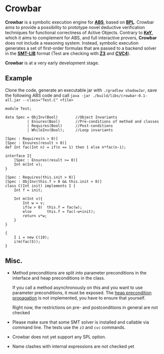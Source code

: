 # Crowbar 

**Crowbar** is a symbolic execution engine for [**ABS**](https://abs-models.org), based on [**BPL**](https://doi.org/10.1007/978-3-030-29026-9_22).
Crowbar aims to provide a possibility to prototype novel deductive verification techniques for 
functional correctness of Active Objects. Contrary to [**KeY**](https://www.key-project.org/), which it aims to complement for ABS, and full interactive provers, **Crowbar** does not include a reasoning system.
Instead, symbolic execution generates a set of first-order formulas that are passed to a backend solver in the [**SMT-LIB**](http://smtlib.cs.uiowa.edu) format
(Test are checking with [**Z3**](https://github.com/Z3Prover/z3) and [**CVC4**](https://cvc4.github.io/)).


**Crowbar** is at a very early development stage.

## Example

Clone the code, generate an executable jar with `./gradlew shadowJar`, save the following ABS code and call `java -jar ./build/libs/crowbar-0.1-all.jar --class="Test.C" <file>`
```
module Test;

data Spec = ObjInv(Bool)        //Object Invariants
          | Ensures(Bool)       //Pre-conditions of method and classes
          | Requires(Bool)      //Post-conditions
          | WhileInv(Bool);     //Loop invariants

[Spec : Requires(n > 0)]
[Spec : Ensures(result > 0)]
def Int fac(Int n) = if(n == 1) then 1 else n*fac(n-1);

interface I{
    [Spec : Ensures(result >= 0)]
    Int m(Int v);
}

[Spec : Requires(this.init > 0)]
[Spec : ObjInv(this.f > 0 && this.init > 0)]
class C(Int init) implements I {
    Int f = init;

    Int m(Int v){
        Int w = v;
        if(w > 0)  this.f = fac(w);
        else       this.f = fac(-w+init);
        return v*w;
    }
}

{
    I i = new C(10);
    i!m(fac(5));
}

```

## Misc.
* Method preconditions are split into parameter preconditions in the interface and heap preconditions in the class.

  If you call a method asynchronously on this and you want to use parameter preconditions, it must be exposed.
  The [heap precondition propagation](https://doi.org/10.1007/978-3-030-30446-1_3) is not implemented, you have to ensure that yourself.
  
  Right now, the restrictions on pre- and postconditions in general are not checked
* Please make sure that some SMT solver is installed and callable via command line. The tests use the `z3` and `cvc` commands.
* Crowbar does not yet support any SPL option.
* Name clashes with internal expressions are not checked yet